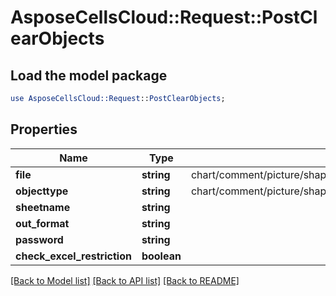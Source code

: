 # AsposeCellsCloud::Request::PostClearObjects 

## Load the model package
```perl
use AsposeCellsCloud::Request::PostClearObjects;
```

## Properties
Name | Type | Description | Notes
------------ | ------------- | ------------- | -------------
**file** | **string** | chart/comment/picture/shape/listobject/hyperlink/oleobject/pivottable/validation/Background |
**objecttype** | **string** | chart/comment/picture/shape/listobject/hyperlink/oleobject/pivottable/validation/Background |
**sheetname** | **string** |  |
**out_format** | **string** |  |
**password** | **string** |  |
**check_excel_restriction** | **boolean** |  |  

[[Back to Model list]](../README.md#documentation-for-requests) [[Back to API list]](../README.md#documentation-for-api-endpoints) [[Back to README]](../README.md)

